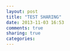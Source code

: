 ```yaml
---
layout: post
title: "TEST SHARING"
date: 2013-11-03 16:53
comments: true
sharing: true
categories: 
---
```

